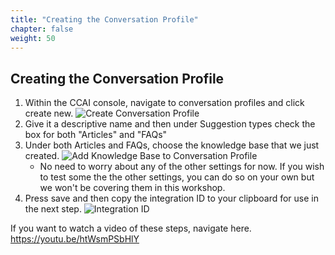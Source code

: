```yaml
---
title: "Creating the Conversation Profile"
chapter: false
weight: 50
---
```


## Creating the Conversation Profile

1. Within the CCAI console, navigate to conversation profiles and click create new.
![Create Conversation Profile](/images/createConversationProfile.jpg)
2. Give it a descriptive name and then under Suggestion types check the box for both "Articles" and "FAQs"
3. Under both Articles and FAQs, choose the knowledge base that we just created.
![Add Knowledge Base to Conversation Profile](/images/addKnowledgeBaseToConversationProfile.jpg)
    - No need to worry about any of the other settings for now. If you wish to test some the the other settings, you can do so on your own but we won't be covering them in this workshop. 
4. Press save and then copy the integration ID to your clipboard for use in the next step. 
![Integration ID](/images/integrationID.jpg)

If you want to watch a video of these steps, navigate here. https://youtu.be/htWsmPSbHlY